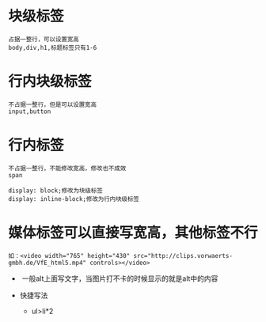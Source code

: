 # 块级标签
    占据一整行，可以设置宽高
    body,div,h1,标题标签只有1-6

# 行内块级标签
    不占据一整行，但是可以设置宽高
    input,button

# 行内标签
    不占据一整行，不能修改宽高，修改也不成效
    span

    display: block;修改为块级标签
    display: inline-block;修改为行内块级标签

# 媒体标签可以直接写宽高，其他标签不行
    如：<video width="765" height="430" src="http://clips.vorwaerts-gmbh.de/VfE_html5.mp4" controls></video>


- <img src="" alt="">
    一般alt上面写文字，当图片打不卡的时候显示的就是alt中的内容


- 快捷写法
    - ul>li*2